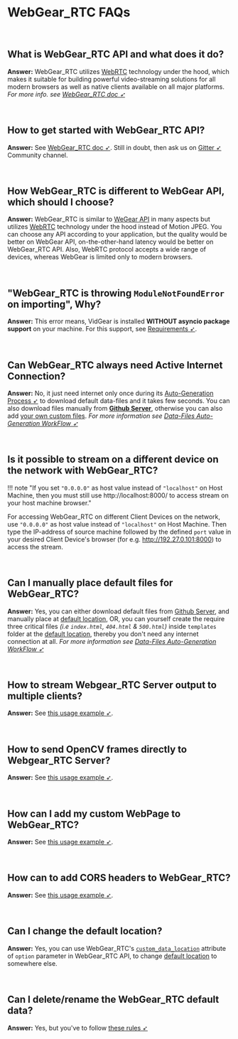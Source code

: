 <!--
===============================================
vidgear library source-code is deployed under the Apache 2.0 License:

Copyright (c) 2019 Abhishek Thakur(@abhiTronix) <abhi.una12@gmail.com>

Licensed under the Apache License, Version 2.0 (the "License");
you may not use this file except in compliance with the License.
You may obtain a copy of the License at

   http://www.apache.org/licenses/LICENSE-2.0

Unless required by applicable law or agreed to in writing, software
distributed under the License is distributed on an "AS IS" BASIS,
WITHOUT WARRANTIES OR CONDITIONS OF ANY KIND, either express or implied.
See the License for the specific language governing permissions and
limitations under the License.
===============================================
-->

# WebGear_RTC FAQs

&nbsp;

## What is WebGear_RTC API and what does it do?

**Answer:** WebGear_RTC utilizes [WebRTC](https://webrtc.org/) technology under the hood, which makes it suitable for building powerful video-streaming solutions for all modern browsers as well as native clients available on all major platforms. _For more info. see [WebGear_RTC doc ➶](../../gears/webgear_rtc/overview/)_

&nbsp;

## How to get started with WebGear_RTC API?

**Answer:** See [WebGear_RTC doc ➶](../../gears/webgear_rtc/overview/). Still in doubt, then ask us on [Gitter ➶](https://gitter.im/vidgear/community) Community channel.

&nbsp;

## How WebGear_RTC is different to WebGear API, which should I choose?

**Answer:** WebGear_RTC is similar to [WeGear API](../../webgear/overview/) in many aspects but utilizes [WebRTC](https://webrtc.org/) technology under the hood instead of Motion JPEG. You can choose any API according to your application, but the quality would be better on WebGear API, on-the-other-hand latency would be better on WebGear_RTC API. Also, WebRTC protocol accepts a wide range of devices, whereas WebGear is limited only to modern browsers. 

&nbsp;

## "WebGear_RTC is throwing `ModuleNotFoundError` on importing", Why?

**Answer:** This error means, VidGear is installed **WITHOUT asyncio package support** on your machine. For this support, see [Requirements ➶](../../gears/webgear_rtc/usage/#requirements).

&nbsp;

## Can WebGear_RTC always need Active Internet Connection?

**Answer:** No, it just need internet only once during its [Auto-Generation Process ➶](../../gears/webgear_rtc/overview/#auto-generation-process) to download default data-files and it takes few seconds. You can also download files manually from [**Github Server**](https://github.com/abhiTronix/vidgear-vitals), otherwise you can also add [your own custom files](../../gears/webgear_rtc/advanced/#rules-for-altering-webgear_rtc-files-and-folders). _For more information see [Data-Files Auto-Generation WorkFlow ➶](../../gears/webgear_rtc/overview/#data-files-auto-generation-workflow-for-webgear_rtc)_

&nbsp;

## Is it possible to stream on a different device on the network with WebGear_RTC?

!!! note "If you set `"0.0.0.0"` as host value instead of `"localhost"` on Host Machine, then you must still use http://localhost:8000/ to access stream on your host machine browser."

For accessing WebGear_RTC on different Client Devices on the network, use `"0.0.0.0"` as host value instead of `"localhost"` on Host Machine. Then type the IP-address of source machine followed by the defined `port` value in your desired Client Device's browser (for e.g. http://192.27.0.101:8000) to access the stream.

&nbsp;

## Can I manually place default files for WebGear_RTC?

**Answer:** Yes, you can either download default files from [Github Server](https://github.com/abhiTronix/webgear_data), and manually place at [default location](../../gears/webgear_rtc/overview/#default-location), OR, you can yourself create the require three critical files _(i.e `index.html`, `404.html` & `500.html`)_  inside `templates` folder at the [default location](../../gears/webgear_rtc/overview/#default-location), thereby you don't need any internet connection at all. _For more information see [Data-Files Auto-Generation WorkFlow ➶](../../gears/webgear_rtc/overview/#data-files-auto-generation-workflow)_

&nbsp;

## How to stream Webgear_RTC Server output to multiple clients?

**Answer:** See [this usage example ➶](../../gears/webgear_rtc/advanced/#using-webgear_rtc-as-real-time-broadcaster).

&nbsp;

## How to send OpenCV frames directly to Webgear_RTC Server?

**Answer:** See [this usage example ➶](../../gears/webgear_rtc/advanced/#using-webgear_rtc-with-a-custom-sourceopencv).

&nbsp;

## How can I add my custom WebPage to WebGear_RTC?

**Answer:** See [this usage example ➶](../../gears/webgear_rtc/advanced/#using-webgear_rtc-with-custom-webpage-routes).

&nbsp;

## How can to add CORS headers to WebGear_RTC?

**Answer:** See [this usage example ➶](../../gears/webgear_rtc/advanced/#using-webgear_rtc-with-middlewares).

&nbsp;


## Can I change the default location?

**Answer:** Yes, you can use WebGear_RTC's [`custom_data_location`](../../gears/webgear_rtc/params/#webgear_rtc-specific-attributes) attribute of `option` parameter in WebGear_RTC API, to change [default location](../../gears/webgear_rtc/overview/#default-location) to somewhere else.

&nbsp;

## Can I delete/rename the WebGear_RTC default data?

**Answer:** Yes, but you've to follow [these rules ➶](../../gears/webgear_rtc/advanced/#rules-for-altering-webgear_rtc-files-and-folders)

&nbsp;
